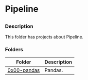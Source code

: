 # Pipeline

##

### Description

This folder has projects about Pipeline.

### Folders

| Folder | Description |
| ------ | ------ |
| [0x00-pandas](0x00-pandas) | Pandas. |
